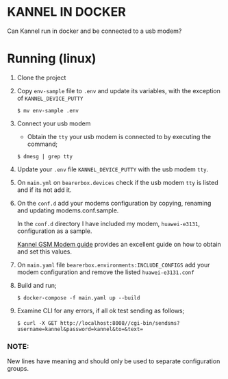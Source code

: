# KANNEL IN DOCKER

Can Kannel run in docker and be connected to a usb modem?

# Running (linux)

1. Clone the project

2. Copy `env-sample` file to `.env` and update its variables, with the exception of `KANNEL_DEVICE_PUTTY`
    ```
    $ mv env-sample .env
    ```

3. Connect your usb modem

    * Obtain the `tty` your usb modem is connected to by executing the command;
    
    ```
    $ dmesg | grep tty
    ```
    
4. Update your `.env` file `KANNEL_DEVICE_PUTTY` with the usb modem `tty`.

5. On `main.yml` on `bearerbox.devices` check if the usb modem `tty` is listed and if its not add it.

6. On the `conf.d` add your modems configuration by copying, renaming and updating modems.conf.sample.
    
    In the `conf.d` directory I have included my modem, `huawei-e3131`,  configuration as a sample.
    
    [Kannel GSM Modem guide](https://www.kannel.org/download/kannel-userguide-snapshot/userguide.html#sms-gateway) provides an excellent guide on how to obtain and set this values.

7. On `main.yaml` file `bearerbox.environments:INCLUDE_CONFIGS` add your modem configuration and remove the listed `huawei-e3131.conf`

8. Build and run;
   
   ```
   $ docker-compose -f main.yaml up --build
    ```
    
9. Examine CLI for any errors, if all ok test sending as follows;
    ```
    $ curl -X GET http://localhost:8008//cgi-bin/sendsms?username=kannel&password=kannel&to=&text=
    ```
    
### NOTE:
New lines have meaning and should only be used to separate configuration groups.